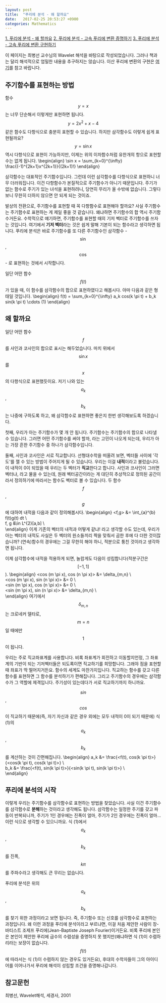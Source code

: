 ```yaml
---
layout: post
title:  "푸리에 분석 - 왜 할까요"
date:   2017-02-25 20:53:27 +0900
categories: Mathematics
---
```


[1. 푸리에 분석 - 왜 할까요](https://helloworldpark.github.io/mathematics/2017/02/25/FFT_01.html)
[2. 푸리에 분석 - 고속 푸리에 변환 증명하기](https://helloworldpark.github.io/mathematics/2017/02/25/FFT_02.html)
[3. 푸리에 분석 - 고속 푸리에 변환 구현하기](https://helloworldpark.github.io/mathematics/2017/02/25/FFT_03.html)

이 페이지는 최병선 교수님의 Wavelet 해석을 바탕으로 작성되었습니다. 그러나 책과는 달리 해석적으로 엄밀한 내용을 추구하지는 않습니다. 이산 푸리에 변환의 구현은 [여기](https://github.com/helloworldpark/wavelet-fft)를 참고 바랍니다.

## 주기함수를 표현하는 방법
함수 $$y = x$$는 너무 단순해서 이렇게만 표현하면 됩니다. $$y = 2x^2 + x - 4$$같은 함수도 다항식으로 충분히 표현할 수 있습니다. 하지만 삼각함수도 이렇게 쉽게 표현될까요? $$y = \sin x$$ 역시 다항식으로 표현이 가능하지만, 이제는 위의 이차함수처럼 유한개의 항으로 표현할 수는 없게 됩니다.
\begin{align}
\sin x = \sum_{k=0}^{\infty} \frac{(-1)^{2k+1}x^{2k+1}}{(2k+1)!}
\end{align}

삼각함수는 대표적인 주기함수입니다. 그런데 이런 삼각함수를 다항식으로 표현하니 너무 더러워집니다. 이건 다항함수가 본질적으로 주기함수가 아니기 때문입니다. 주기가 없는 함수로 주기가 있는 녀석을 표현하려니, 당연히 무리가 올 수밖에 없습니다. 그렇다보니 무한히 더하지 않으면 안 되게 되는 것이죠.

발상의 전환으로, 주기함수를 표현할 때 꼭 다항함수로 표현해야 할까요? 사실 주기함수는 주기함수로 표현하는 게 제일 좋을 것 같습니다. 왜냐하면 주기함수의 합 역시 주기함수거든요. 수학적으로 얘기하면, 주기함수를 표현할 때의 기저 벡터로 주기함수를 쓰자는 것입니다. 여기에서 **기저 벡터**라는 것은 쉽게 말해 기본이 되는 함수라고 생각하면 됩니다. 푸리에 분석은 바로 주기함수를 또 다른 주기함수인 삼각함수 - $$\sin$$, $$\cos$$ - 로 표현하는 것에서 시작합니다.

일단 어떤 함수 $$f(t)$$가 있을 때, 이 함수를 삼각함수의 합으로 표현하였다고 해봅시다. 아마 다음과 같은 형태일 것입니다.
\begin{align}
f(t) = \sum_{k=0}^{\infty} a_k cos(k \pi t) + b_k sin(k \pi t) \cdots (1)
\end{align}

## 왜 할까요
일단 어떤 함수 $$f$$를 사인과 코사인의 합으로 표시는 해두었습니다. 마치 위에서 $$\sin x$$를 $$x$$의 다항식으로 표현했듯이요. 저기 나와 있는 $$a_k$$, $$b_k$$는 나중에 구하도록 하고, 왜 삼각함수로 표현하면 좋은지 한번 생각해보도록 하겠습니다.

첫째, 우리가 아는 주기함수가 몇 개 안 됩니다. 주기함수는 주기함수의 합으로 나타낼 수 있습니다. 그러면 어떤 주기함수를 써야 할까, 라는 고민이 나오게 되는데, 우리가 아는 가장 흔한 주기함수 중 하나가 삼각함수입니다.

둘째, 사인과 코사인은 서로 직교합니다. 선형대수학을 떠올려 보면, 벡터들 사이에 '각도'를 잴 수 있는 방법이 주어지게 될 수 있습니다. 우리는 이걸 **내적**이라고 불렀습니다. 이 내적이 0이 되었을 때 우리는 두 벡터가 **직교**한다고 합니다. 사인과 코사인이 그러면 벡터냐, 라고 물을 수 있는데, 원래 벡터공간이라는 게 대단히 추상적으로 정의된 공간이라서 정의하기에 따라서는 함수도 벡터로 볼 수 있습니다. 두 함수 $$f$$, $$g$$에 대하여 내적을 다음과 같이 정의해봅시다.
\begin{align}
<f,g> &= \int_{a}^{b} f(t)g(t) dt \\\
f, g &\in L^{2}[a,b] \\\
\end{align}
이게 기존의 벡터의 내적과 어떻게 같냐! 라고 생각할 수도 있는데, 우리가 아는 벡터의 내적도 사실은 두 벡터의 원소들끼리 짝을 맞춰서 곱한 후에 다 더한 것이잖습니까? (연속)함수의 경우에는 그걸 무한히 해야 하니, 적분으로 퉁친 것이라고 생각하면 됩니다.

이제 삼각함수에 내적을 적용하게 되면, 놀랍게도 다음이 성립합니다(적분구간은 $$[-1,1]$$).
\begin{align}
<cos (m \pi x), cos (n \pi x)> &= \delta_{m,n} \\\
<cos (m \pi x), sin (n \pi x)> &= 0 \\\
<sin (m \pi x), cos (n \pi x)> &= 0 \\\
<sin (m \pi x), sin (n \pi x)> &= \delta_{m,n} \\\
\end{align}
여기에서 $$\delta_{m,n}$$는 크로네커 델타로, $$m = n$$일 때에만 $$1$$이 됩니다.

우리는 주로 직교좌표계를 사용합니다. 비록 좌표계가 회전하고 이동할지언정, 그 좌표계의 기반이 되는 기저벡터들은 되도록이면 직교하기를 희망합니다. 그래야 점을 표현할 때 좌표가 딱 떨어지거든요. 함수의 세계도 마찬가지입니다. 직교하는 함수를 갖고 다른 함수를 표현하면 그 함수를 분석하기가 편해집니다. 그리고 주기함수의 경우에는 삼각함수가 그 역할에 제격입니다. 주기성이 있는데다가 서로 직교하기까지 하니까요.

$$sin$$, $$cos$$이 직교하기 때문에(즉, 자기 자신과 같은 경우 외에는 모두 내적이 0이 되기 때문에) 식 (1)의 $$a_k$$, $$b_k$$를 계산하는 것이 간편해집니다.
\begin{align}
a_k &= \frac{<f(t), cos(k \pi t)>}{<cos(k \pi t), cos(k \pi t)>} \\\
b_k &= \frac{<f(t), sin(k \pi t)>}{<sin(k \pi t), sin(k \pi t)>} \\\
\end{align}

## 푸리에 분석의 시작
이렇게 우리는 주기함수를 삼각함수로 표현하는 방법을 찾았습니다. 사실 이건 주기함수를 삼각함수로 **분해**하는 것이라고 생각해도 됩니다. 삼각함수는 일정한 주기를 갖고 파동이 반복되니까, 주기가 1인 경우에는 진폭이 얼마, 주기가 2인 경우에는 진폭이 얼마... 이런 식으로 생각할 수 있으니까요. 식 (1)에서 $$a_k$$, $$b_k$$를 진폭, $$k \pi $$를 주파수라고 생각해도 큰 무리는 없습니다.

푸리에 분석은 위의 $$a_k$$, $$b_k$$를 찾기 위한 과정이라고 보면 됩니다. 즉, 주기함수 또는 신호를 삼각함수로 표현하는 과정입니다. 왜 이런 과정을 푸리에 분석이라고 부르냐면, 이걸 처음 제안한 사람이 장-바티스트 조제프 푸리에(Jean-Baptiste Joseph Fourier)이거든요. 비록 푸리에 본인은 본인이 제안한 푸리에 급수의 수렴성을 증명하지 못 했지만(왜냐하면 식 (1)이 수렴하리라는 보장이 없습니다. $$f(t)$$에 따라서는 식 (1)이 수렴하지 않는 경우도 있거든요), 후대의 수학자들이 그의 아이디어를 이어나가서 푸리에 해석이 성립할 조건을 증명해나갑니다.

## 참고문헌
최병선, Wavelet해석, 세경사, 2001